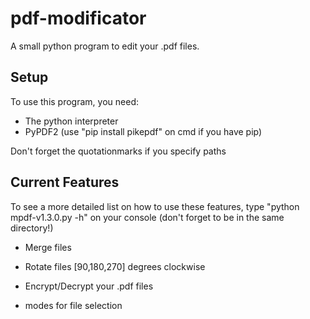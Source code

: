 # pdf-modificator
A small python program to edit your .pdf files.

## Setup
To use this program, you need:
  * The python interpreter
  * PyPDF2 (use "pip install pikepdf" on cmd if you have pip)
  
Don't forget the quotationmarks if you specify paths

## Current Features
To see a more detailed list on how to use these features, type "python mpdf-v1.3.0.py -h" on your console (don't forget to be in the same directory!)

* Merge files
* Rotate files [90,180,270] degrees clockwise
* Encrypt/Decrypt your .pdf files

* modes for file selection
